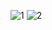 ![1](https://raw.githubusercontent.com/StumpyTax/Demidov/tests/1.png)
![2](https://raw.githubusercontent.com/StumpyTax/Demidov/tests/2.png)
